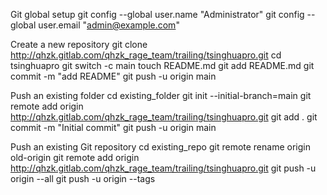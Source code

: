 Git global setup
git config --global user.name "Administrator"
git config --global user.email "admin@example.com"

Create a new repository
git clone http://qhzk.gitlab.com/qhzk_rage_team/trailing/tsinghuapro.git
cd tsinghuapro
git switch -c main
touch README.md
git add README.md
git commit -m "add README"
git push -u origin main

Push an existing folder
cd existing_folder
git init --initial-branch=main
git remote add origin http://qhzk.gitlab.com/qhzk_rage_team/trailing/tsinghuapro.git
git add .
git commit -m "Initial commit"
git push -u origin main

Push an existing Git repository
cd existing_repo
git remote rename origin old-origin
git remote add origin http://qhzk.gitlab.com/qhzk_rage_team/trailing/tsinghuapro.git
git push -u origin --all
git push -u origin --tags

